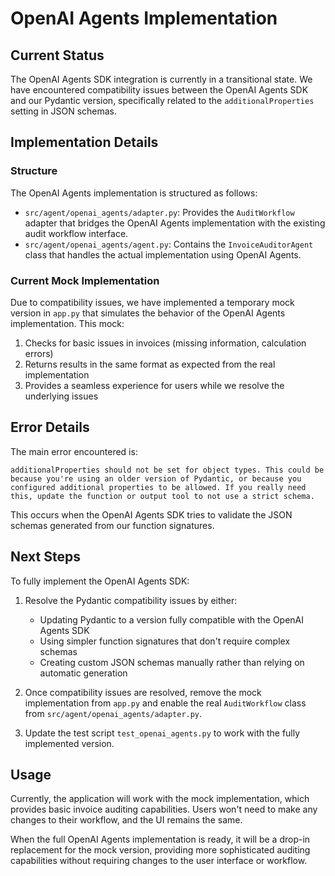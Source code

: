 # OpenAI Agents Implementation

## Current Status

The OpenAI Agents SDK integration is currently in a transitional state. We have encountered compatibility issues between the OpenAI Agents SDK and our Pydantic version, specifically related to the `additionalProperties` setting in JSON schemas.

## Implementation Details

### Structure

The OpenAI Agents implementation is structured as follows:

- `src/agent/openai_agents/adapter.py`: Provides the `AuditWorkflow` adapter that bridges the OpenAI Agents implementation with the existing audit workflow interface.
- `src/agent/openai_agents/agent.py`: Contains the `InvoiceAuditorAgent` class that handles the actual implementation using OpenAI Agents.

### Current Mock Implementation

Due to compatibility issues, we have implemented a temporary mock version in `app.py` that simulates the behavior of the OpenAI Agents implementation. This mock:

1. Checks for basic issues in invoices (missing information, calculation errors)
2. Returns results in the same format as expected from the real implementation
3. Provides a seamless experience for users while we resolve the underlying issues

## Error Details

The main error encountered is:

```
additionalProperties should not be set for object types. This could be because you're using an older version of Pydantic, or because you configured additional properties to be allowed. If you really need this, update the function or output tool to not use a strict schema.
```

This occurs when the OpenAI Agents SDK tries to validate the JSON schemas generated from our function signatures.

## Next Steps

To fully implement the OpenAI Agents SDK:

1. Resolve the Pydantic compatibility issues by either:
   - Updating Pydantic to a version fully compatible with the OpenAI Agents SDK
   - Using simpler function signatures that don't require complex schemas
   - Creating custom JSON schemas manually rather than relying on automatic generation

2. Once compatibility issues are resolved, remove the mock implementation from `app.py` and enable the real `AuditWorkflow` class from `src/agent/openai_agents/adapter.py`.

3. Update the test script `test_openai_agents.py` to work with the fully implemented version.

## Usage

Currently, the application will work with the mock implementation, which provides basic invoice auditing capabilities. Users won't need to make any changes to their workflow, and the UI remains the same.

When the full OpenAI Agents implementation is ready, it will be a drop-in replacement for the mock version, providing more sophisticated auditing capabilities without requiring changes to the user interface or workflow. 